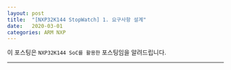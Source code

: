 ```yaml
---
layout: post
title:  "[NXP32K144 StopWatch] 1. 요구사항 설계"
date:   2020-03-01
categories: ARM NXP
---
```


이 포스팅은 `NXP32K144 SoC를 활용한` 포스팅임을 알려드립니다.

---
